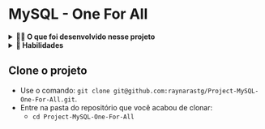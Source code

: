 # MySQL - One For All

<details>
  <summary><strong>👨‍💻 O que foi desenvolvido nesse projeto</strong></summary><br />

Neste projeto meu desafio foi pegar uma tabela não normalizada e deixa-la normalizada e populada para que você pudesse executar as queries para encontrar as informações solicitadas.

</details>

<details>
  <summary><strong>💫 Habilidades</strong></summary><br />

Neste projeto foi aplicado os seguintes conceitos:

- Analisar se duas tabelas não normalizadas.
- Identificar modificações necessárias para que as tabelas estejam adequadamente na 1ª, 2ª e 3ª Forma Normais.
- Criar um banco de dados a partir de uma planilha que contém tabelas e dados.
- Criar e modelar tabelas.


</details>

## Clone o projeto

- Use o comando: `git clone git@github.com:raynarastg/Project-MySQL-One-For-All.git`.
- Entre na pasta do repositório que você acabou de clonar:
  - `cd Project-MySQL-One-For-All`
